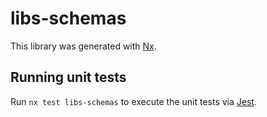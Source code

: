 # libs-schemas

This library was generated with [Nx](https://nx.dev).

## Running unit tests

Run `nx test libs-schemas` to execute the unit tests via [Jest](https://jestjs.io).
